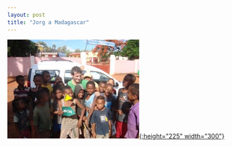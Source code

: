 ```yaml
---
layout: post
title: "Jorg a Madagascar"
---
```



[![Jörg à Madagascar](/assets/DSC07798-300x225.jpg "Jörg à Madagascar"){:height="225" width="300"}](/assets/DSC07798.jpg "Jörg à Madagascar")
